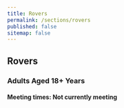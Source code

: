 ```yaml
---
title: Rovers
permalink: /sections/rovers
published: false
sitemap: false
---
```


## Rovers
### Adults Aged 18+ Years
#### Meeting times: Not currently meeting
